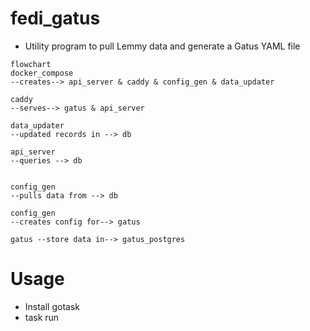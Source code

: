 # fedi_gatus

- Utility program to pull Lemmy data and generate a Gatus YAML file


```mermaid
flowchart
docker_compose 
--creates--> api_server & caddy & config_gen & data_updater

caddy 
--serves--> gatus & api_server 

data_updater
--updated records in --> db

api_server
--queries --> db


config_gen
--pulls data from --> db

config_gen 
--creates config for--> gatus

gatus --store data in--> gatus_postgres
```

# Usage
- Install gotask
- task run
